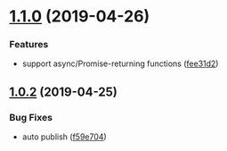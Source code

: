 # [1.1.0](https://github.com/kschat/trampoline-ts/compare/v1.0.2...v1.1.0) (2019-04-26)

### Features

- support async/Promise-returning functions ([fee31d2](https://github.com/kschat/trampoline-ts/commit/fee31d2))

## [1.0.2](https://github.com/kschat/trampoline-ts/compare/v1.0.1...v1.0.2) (2019-04-25)

### Bug Fixes

- auto publish ([f59e704](https://github.com/kschat/trampoline-ts/commit/f59e704))
